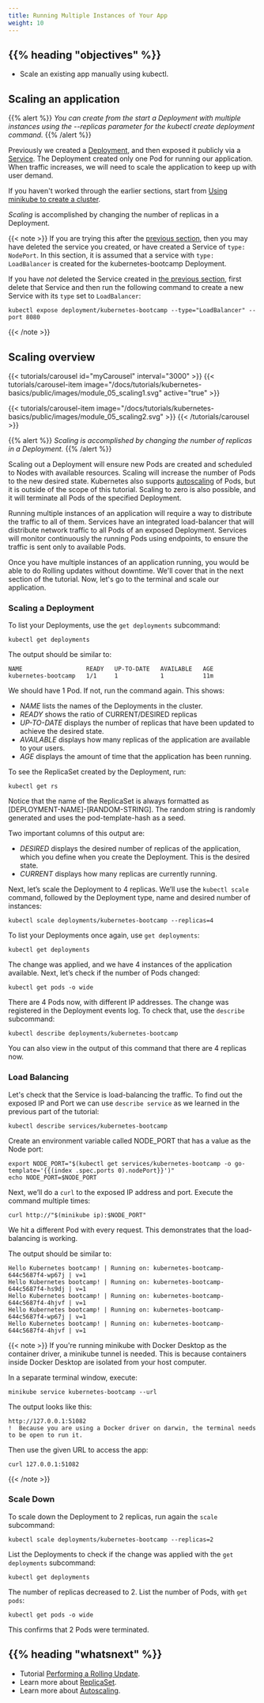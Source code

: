 ```yaml
---
title: Running Multiple Instances of Your App
weight: 10
---
```


## {{% heading "objectives" %}}

* Scale an existing app manually using kubectl.

## Scaling an application

{{% alert %}}
_You can create from the start a Deployment with multiple instances using the --replicas
parameter for the kubectl create deployment command._
{{% /alert %}}

Previously we created a [Deployment](/docs/concepts/workloads/controllers/deployment/),
and then exposed it publicly via a [Service](/docs/concepts/services-networking/service/).
The Deployment created only one Pod for running our application. When traffic increases,
we will need to scale the application to keep up with user demand.

If you haven't worked through the earlier sections, start from
[Using minikube to create a cluster](/docs/tutorials/kubernetes-basics/create-cluster/cluster-intro/).

_Scaling_ is accomplished by changing the number of replicas in a Deployment.

{{< note >}}
If you are trying this after the
[previous section](/docs/tutorials/kubernetes-basics/expose/expose-intro/), then you
may have deleted the service you created, or have created a Service of `type: NodePort`.
In this section, it is assumed that a service with `type: LoadBalancer` is created
for the kubernetes-bootcamp Deployment.

If you have _not_ deleted the Service created in
[the previous section](/docs/tutorials/kubernetes-basics/expose/expose-intro),
first delete that Service and then run the following command to create a new Service
with its `type` set to `LoadBalancer`:

```shell
kubectl expose deployment/kubernetes-bootcamp --type="LoadBalancer" --port 8080
```
{{< /note >}}

## Scaling overview

<!-- animation -->
{{< tutorials/carousel id="myCarousel" interval="3000" >}}
  {{< tutorials/carousel-item
      image="/docs/tutorials/kubernetes-basics/public/images/module_05_scaling1.svg"
      active="true" >}}

  {{< tutorials/carousel-item
      image="/docs/tutorials/kubernetes-basics/public/images/module_05_scaling2.svg" >}}
{{< /tutorials/carousel >}}

{{% alert %}}
_Scaling is accomplished by changing the number of replicas in a Deployment._
{{% /alert %}}

Scaling out a Deployment will ensure new Pods are created and scheduled to Nodes
with available resources. Scaling will increase the number of Pods to the new desired
state. Kubernetes also supports [autoscaling](/docs/tasks/run-application/horizontal-pod-autoscale/)
of Pods, but it is outside of the scope of this tutorial. Scaling to zero is also
possible, and it will terminate all Pods of the specified Deployment.

Running multiple instances of an application will require a way to distribute the
traffic to all of them. Services have an integrated load-balancer that will distribute
network traffic to all Pods of an exposed Deployment. Services will monitor continuously
the running Pods using endpoints, to ensure the traffic is sent only to available Pods.

Once you have multiple instances of an application running, you would be able to
do Rolling updates without downtime. We'll cover that in the next section of the
tutorial. Now, let's go to the terminal and scale our application.

### Scaling a Deployment

To list your Deployments, use the `get deployments` subcommand:

```shell
kubectl get deployments
```

The output should be similar to:

```
NAME                  READY   UP-TO-DATE   AVAILABLE   AGE
kubernetes-bootcamp   1/1     1            1           11m
```

We should have 1 Pod. If not, run the command again. This shows:

* _NAME_ lists the names of the Deployments in the cluster.
* _READY_ shows the ratio of CURRENT/DESIRED replicas
* _UP-TO-DATE_ displays the number of replicas that have been updated to achieve the desired state.
* _AVAILABLE_ displays how many replicas of the application are available to your users.
* _AGE_ displays the amount of time that the application has been running.

To see the ReplicaSet created by the Deployment, run:

```shell
kubectl get rs
```

Notice that the name of the ReplicaSet is always formatted as
<nobr>[DEPLOYMENT-NAME]-[RANDOM-STRING]</nobr>.
The random string is randomly generated and uses the pod-template-hash as a seed.

Two important columns of this output are:

* _DESIRED_ displays the desired number of replicas of the application, which you
define when you create the Deployment. This is the desired state.
* _CURRENT_ displays how many replicas are currently running.

Next, let’s scale the Deployment to 4 replicas. We’ll use the `kubectl scale` command,
followed by the Deployment type, name and desired number of instances:

```shell
kubectl scale deployments/kubernetes-bootcamp --replicas=4
```

To list your Deployments once again, use `get deployments`:

```shell
kubectl get deployments
```

The change was applied, and we have 4 instances of the application available. Next,
let’s check if the number of Pods changed:

```shell
kubectl get pods -o wide
```

There are 4 Pods now, with different IP addresses. The change was registered in
the Deployment events log. To check that, use the `describe` subcommand:

```shell
kubectl describe deployments/kubernetes-bootcamp
```

You can also view in the output of this command that there are 4 replicas now.

### Load Balancing

Let's check that the Service is load-balancing the traffic. To find out the exposed
IP and Port we can use `describe service` as we learned in the previous part of the tutorial:

```shell
kubectl describe services/kubernetes-bootcamp
```

Create an environment variable called NODE_PORT that has a value as the Node port:

```shell
export NODE_PORT="$(kubectl get services/kubernetes-bootcamp -o go-template='{{(index .spec.ports 0).nodePort}}')"
echo NODE_PORT=$NODE_PORT
```

Next, we’ll do a `curl` to the exposed IP address and port. Execute the command multiple times:

```shell
curl http://"$(minikube ip):$NODE_PORT"
```

We hit a different Pod with every request. This demonstrates that the load-balancing is working.

The output should be similar to:

```
Hello Kubernetes bootcamp! | Running on: kubernetes-bootcamp-644c5687f4-wp67j | v=1
Hello Kubernetes bootcamp! | Running on: kubernetes-bootcamp-644c5687f4-hs9dj | v=1
Hello Kubernetes bootcamp! | Running on: kubernetes-bootcamp-644c5687f4-4hjvf | v=1
Hello Kubernetes bootcamp! | Running on: kubernetes-bootcamp-644c5687f4-wp67j | v=1
Hello Kubernetes bootcamp! | Running on: kubernetes-bootcamp-644c5687f4-4hjvf | v=1
```

{{< note >}}
If you're running minikube with Docker Desktop as the container driver, a minikube
tunnel is needed. This is because containers inside Docker Desktop are isolated
from your host computer.

In a separate terminal window, execute:

```shell
minikube service kubernetes-bootcamp --url
```

The output looks like this:

```
http://127.0.0.1:51082
!  Because you are using a Docker driver on darwin, the terminal needs to be open to run it.
```

Then use the given URL to access the app:

```shell
curl 127.0.0.1:51082
```
{{< /note >}}

### Scale Down

To scale down the Deployment to 2 replicas, run again the `scale` subcommand:

```shell
kubectl scale deployments/kubernetes-bootcamp --replicas=2
```

List the Deployments to check if the change was applied with the `get deployments` subcommand:

```shell
kubectl get deployments
```

The number of replicas decreased to 2. List the number of Pods, with `get pods`:

```shell
kubectl get pods -o wide
```

This confirms that 2 Pods were terminated.

## {{% heading "whatsnext" %}}

* Tutorial
[Performing a Rolling Update](/docs/tutorials/kubernetes-basics/update/update-intro/).
* Learn more about [ReplicaSet](/docs/concepts/workloads/controllers/replicaset/).
* Learn more about [Autoscaling](/docs/concepts/workloads/autoscaling/).
